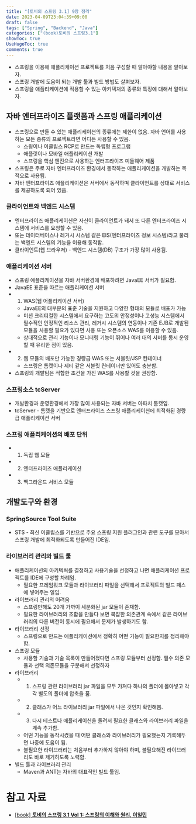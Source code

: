 ```yaml
---
title: "[토비의 스프링 3.1] 9장 정리"
date: 2023-04-09T23:04:39+09:00
draft: false
tags: ["Spring", "Backend", "Java"]
categories: ["(book)토비의 스프링3.1"]
showToc: true
UseHugoToc: true
comments: true
---
```


- 스프링을 이용해 애플리케이션 프로젝트를 처음 구성할 때 알아야할 내용을 알아보자.
- 스프링 개발에 도움이 되는 개발 툴과 빌드 방법도 살펴보자.
- 스프링을 애플리케이션에 적용할 수 있는 아키텍처의 종류와 특징에 대해서 알아보자.

## 자바 엔터프라이즈 플랫폼과 스프링 애플리케이션

- 스프링으로 만들 수 있는 애플리케이션의 종류에는 제한이 없음. 자바 언어를 사용하는 모든 종류의 프로젝트라면 어디든 사용할 수 있음.
  - 스윙이나 이클립스 RCP로 만드는 독립형 프로그램
  - 애플릿이나 모바일 애플리케이션 개발
  - 스프링을 핵심 엔진으로 사용하는 엔터프라이즈 미들웨어 제품
- 스프링은 주로 자바 엔터프라이즈 환경에서 동작하는 애플리케이션을 개발하는 목적으로 사용됨.
- 자바 엔터프라이즈 애플리케이션은 서버에서 동작하며 클라이언트를 상대로 서비스를 제공하도록 되어 있음.

### 클라이언트와 백엔드 시스템

- 엔터프라이즈 애플리케이션은 자신이 클라이언트가 돼서 또 다른 엔터프라이즈 시스템에 서비스를 요청할 수 있음.
- 또는 데이터베이스나 레거시 시스템 같은 EIS(엔터프라이즈 정보 시스템)라고 불리는 백엔드 시스템의 기능을 이용해 동작함.
- 클라이언트(웹 브라우저) - 백엔드 시스템(DB) 구조가 가장 많이 사용됨.

### 애플리케이션 서버

- 스프링 애플리케이션을 자바 서버환경에 배포하려면 JavaEE 서버가 필요함.
- JavaEE 표준을 따르는 애플리케이션 서버
- 1. WAS(웹 어플리케이션 서버)
  - JavaEE의 대부분의 표준 기술을 지원하고 다양한 형태의 모듈로 배포가 가능
  - 미션 크리티컬한 시스템에서 요구하는 고도의 안정성이나 고성능 시스템에서 필수적인 안정적인 리소스 관리, 레거시 시스템의 연동이나 기존 EJB로 개발된 모듈을 사용할 필요가 있다면 사용 또는 오픈소스 WAS를 이용할 수 있음.
  - 상대적으로 관리 기능이나 모니터링 기능이 뛰어나 여러 대의 서버를 동시 운영할 때 유리한 점이 있음.
- 2. 웹 모듈의 배포만 가능한 경량급 WAS 또는 서블릿/JSP 컨테이너
  - 스프링은 톰캣이나 제티 같은 서블릿 컨테이너만 있어도 충분함.
- 스프링의 개발팀은 적합한 조건을 가진 WAS를 사용할 것을 권장함.

### 스프링소스 tcServer

- 개발환경과 운영환경에서 가장 많이 사용되는 자바 서버는 아파치 톰캣임.
- tcServer - 톰캣을 기반으로 엔터프라이즈 스프링 애플리케이션에 최적화된 경량급 애플리케이션 서버

### 스프링 애플리케이션의 배포 단위

- 1. 독립 웹 모듈
- 2. 엔터프라이즈 애플리케이션
- 3. 백그라운드 서비스 모듈

## 개발도구와 환경

### SpringSource Tool Suite

- STS - 최신 이클립스를 기반으로 주요 스프링 지원 플러그인과 관련 도구를 모아서 스프링 개발에 최적화되도록 만들어진 IDE임.

### 라이브러리 관리와 빌드 툴

- 애플리케이션의 아키텍처를 결정하고 사용기술을 선정하고 나면 애플리케이션 프로젝트를 IDE에 구성할 차례임.
  - 필요한 프레임워크 모듈과 라이브러리 파일을 선택해서 프로젝트의 빌드 패스에 넣어주는 일임.
- 라이브러리 관리의 어려움
  - 스프링만해도 20개 가까이 세분화된 jar 모듈이 존재함.
  - 필요한 라이브러리의 조합을 만들다 보면 복잡한 의존관계 속에서 같은 라이브러리의 다른 버전이 동시에 필요해서 문제가 발생하기도 함.
- 라이브러리 선정
  - 스프링으로 만드는 애플리케이션에서 정확히 어떤 기능이 필요한지를 정리해야함.
- 스프링 모듈
  - 사용할 기술과 기술 목록이 만들어졌다면 스프링 모듈부터 선정함. 필수 의존 모듈과 선택 의존모듈을 구분해서 선정하자
- 라이브러리
  - 1. 스프링 관련 라이브러리 jar 파일을 모두 가져다 하나의 폴더에 몰아넣고 각각 별도의 폴더에 압축을 품.
  - 2. 클래스가 어느 라이브러리 jar 파일에서 나온 것인지 확인해봄.
  - 3. 다시 테스트나 애플리케이션을 돌려서 필요한 클래스와 라이브러리 파일을 계속 추가함.
  - 어떤 기능을 동작시켰을 때 어떤 클래스와 라이브러리가 필요했는지 기록해두면 나중에 도움이 됨.
  - 불필요한 라이브러리는 처음부터 추가하지 않아야 하며, 불필요해진 라이브러리도 바로 제거하도록 노력함.
- 빌드 툴과 라이브러리 관리
  - Maven과 ANT는 자바의 대표적인 빌드 툴임.

# 참고 자료

- [[book] **토비의 스프링 3.1 Vol 1: 스프링의 이해와 원리, 이일민**](https://product.kyobobook.co.kr/detail/S000000935358)
